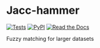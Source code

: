 Jacc-hammer
===========

[![Tests](https://github.com/nestauk/jacc-hammer/workflows/Tests/badge.svg)](https://github.com/nestauk/jacc-hammer/actions?workflow=Tests)
[![PyPI](https://img.shields.io/pypi/v/jacc-hammer.svg)](https://pypi.org/project/jacc-hammer/)
[![Read the Docs](https://readthedocs.org/projects/jacc-hammer/badge/)](https://jacc-hammer.readthedocs.io/)


Fuzzy matching for larger datasets
